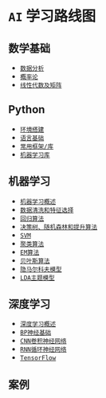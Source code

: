 # `AI` 学习路线图

## 数学基础

- [`数据分析`]()
- [`概率论`]()
- [`线性代数及矩阵`]()

## Python

- [`环境搭建`]()
- [`语言基础`]()
- [`常用框架/库`]()
- [`机器学习库`]()

## 机器学习

- [`机器学习概述`]()
- [`数据清洗和特征选择`]()
- [`回归算法`]()
- [`决策树、随机森林和提升算法`]()
- [`SVM`]()
- [`聚类算法`]()
- [`EM算法`]()
- [`贝叶斯算法`]()
- [`隐马尔科夫模型`]()
- [`LDA主题模型`]()

## 深度学习

- [`深度学习概述`]()
- [`BP神经基础`]()
- [`CNN卷积神经网络`]()
- [`RNN循环神经网络`]()
- [`TensorFlow`]()

## 案例